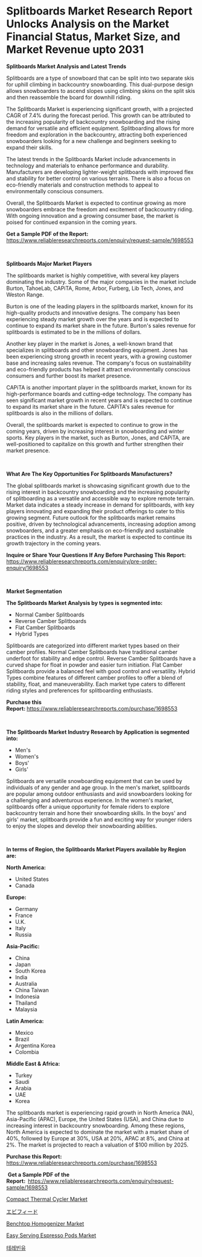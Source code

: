 <p><h1>Splitboards Market Research Report Unlocks Analysis on the Market Financial Status, Market Size, and Market Revenue upto 2031</h1></p><p><strong>Splitboards Market Analysis and Latest Trends</strong></p>
<p><p>Splitboards are a type of snowboard that can be split into two separate skis for uphill climbing in backcountry snowboarding. This dual-purpose design allows snowboarders to ascend slopes using climbing skins on the split skis and then reassemble the board for downhill riding.</p><p>The Splitboards Market is experiencing significant growth, with a projected CAGR of 7.4% during the forecast period. This growth can be attributed to the increasing popularity of backcountry snowboarding and the rising demand for versatile and efficient equipment. Splitboarding allows for more freedom and exploration in the backcountry, attracting both experienced snowboarders looking for a new challenge and beginners seeking to expand their skills.</p><p>The latest trends in the Splitboards Market include advancements in technology and materials to enhance performance and durability. Manufacturers are developing lighter-weight splitboards with improved flex and stability for better control on various terrains. There is also a focus on eco-friendly materials and construction methods to appeal to environmentally conscious consumers.</p><p>Overall, the Splitboards Market is expected to continue growing as more snowboarders embrace the freedom and excitement of backcountry riding. With ongoing innovation and a growing consumer base, the market is poised for continued expansion in the coming years.</p></p>
<p><strong>Get a Sample PDF of the Report:&nbsp;</strong> <a href="https://www.reliableresearchreports.com/enquiry/request-sample/1698553">https://www.reliableresearchreports.com/enquiry/request-sample/1698553</a></p>
<p>&nbsp;</p>
<p><strong>Splitboards Major Market Players</strong></p>
<p><p>The splitboards market is highly competitive, with several key players dominating the industry. Some of the major companies in the market include Burton, TahoeLab, CAPiTA, Rome, Arbor, Furberg, Lib Tech, Jones, and Weston Range.</p><p>Burton is one of the leading players in the splitboards market, known for its high-quality products and innovative designs. The company has been experiencing steady market growth over the years and is expected to continue to expand its market share in the future. Burton's sales revenue for splitboards is estimated to be in the millions of dollars.</p><p>Another key player in the market is Jones, a well-known brand that specializes in splitboards and other snowboarding equipment. Jones has been experiencing strong growth in recent years, with a growing customer base and increasing sales revenue. The company's focus on sustainability and eco-friendly products has helped it attract environmentally conscious consumers and further boost its market presence.</p><p>CAPiTA is another important player in the splitboards market, known for its high-performance boards and cutting-edge technology. The company has seen significant market growth in recent years and is expected to continue to expand its market share in the future. CAPiTA's sales revenue for splitboards is also in the millions of dollars.</p><p>Overall, the splitboards market is expected to continue to grow in the coming years, driven by increasing interest in snowboarding and winter sports. Key players in the market, such as Burton, Jones, and CAPiTA, are well-positioned to capitalize on this growth and further strengthen their market presence.</p></p>
<p>&nbsp;</p>
<p><strong>What Are The Key Opportunities For Splitboards Manufacturers?</strong></p>
<p><p>The global splitboards market is showcasing significant growth due to the rising interest in backcountry snowboarding and the increasing popularity of splitboarding as a versatile and accessible way to explore remote terrain. Market data indicates a steady increase in demand for splitboards, with key players innovating and expanding their product offerings to cater to this growing segment. Future outlook for the splitboards market remains positive, driven by technological advancements, increasing adoption among snowboarders, and a greater emphasis on eco-friendly and sustainable practices in the industry. As a result, the market is expected to continue its growth trajectory in the coming years.</p></p>
<p><strong>Inquire or Share Your Questions If Any Before Purchasing This Report:</strong> <a href="https://www.reliableresearchreports.com/enquiry/pre-order-enquiry/1698553">https://www.reliableresearchreports.com/enquiry/pre-order-enquiry/1698553</a></p>
<p>&nbsp;</p>
<p><strong>Market Segmentation</strong></p>
<p><strong>The Splitboards Market Analysis by types is segmented into:</strong></p>
<p><ul><li>Normal Camber Splitboards</li><li>Reverse Camber Splitboards</li><li>Flat Camber Splitboards</li><li>Hybrid Types</li></ul></p>
<p><p>Splitboards are categorized into different market types based on their camber profiles. Normal Camber Splitboards have traditional camber underfoot for stability and edge control. Reverse Camber Splitboards have a curved shape for float in powder and easier turn initiation. Flat Camber Splitboards provide a balanced feel with good control and versatility. Hybrid Types combine features of different camber profiles to offer a blend of stability, float, and maneuverability. Each market type caters to different riding styles and preferences for splitboarding enthusiasts.</p></p>
<p><strong>Purchase this Report:&nbsp;</strong><a href="https://www.reliableresearchreports.com/purchase/1698553">https://www.reliableresearchreports.com/purchase/1698553</a></p>
<p>&nbsp;</p>
<p><strong>The Splitboards Market Industry Research by Application is segmented into:</strong></p>
<p><ul><li>Men's</li><li>Women's</li><li>Boys'</li><li>Girls'</li></ul></p>
<p><p>Splitboards are versatile snowboarding equipment that can be used by individuals of any gender and age group. In the men's market, splitboards are popular among outdoor enthusiasts and avid snowboarders looking for a challenging and adventurous experience. In the women's market, splitboards offer a unique opportunity for female riders to explore backcountry terrain and hone their snowboarding skills. In the boys' and girls' market, splitboards provide a fun and exciting way for younger riders to enjoy the slopes and develop their snowboarding abilities.</p></p>
<p>&nbsp;</p>
<p><strong>In terms of Region, the Splitboards Market Players available by Region are:</strong></p>
<p>
    <p> <strong> North America: </strong>
        <ul>
            <li>United States</li>
            <li>Canada</li>
        </ul>
        </p> 
    <p> <strong> Europe: </strong>
        <ul>
            <li>Germany</li>
            <li>France</li>
            <li>U.K.</li>
            <li>Italy</li>
            <li>Russia</li>
        </ul>
        </p> 
    <p> <strong> Asia-Pacific: </strong>
        <ul>
            <li>China</li>
            <li>Japan</li>
            <li>South Korea</li>
            <li>India</li>
            <li>Australia</li>
            <li>China Taiwan</li>
            <li>Indonesia</li>
            <li>Thailand</li>
            <li>Malaysia</li>
        </ul>
        </p> 
    <p> <strong> Latin America: </strong>
        <ul>
            <li>Mexico</li>
            <li>Brazil</li>
            <li>Argentina Korea</li>
            <li>Colombia</li>
        </ul>
        </p> 
    <p> <strong> Middle East & Africa: </strong>
        <ul>
            <li>Turkey</li>
            <li>Saudi</li>
            <li>Arabia</li>
            <li>UAE</li>
            <li>Korea</li>
        </ul>
    </p>
    </p>
<p><p>The splitboards market is experiencing rapid growth in North America (NA), Asia-Pacific (APAC), Europe, the United States (USA), and China due to increasing interest in backcountry snowboarding. Among these regions, North America is expected to dominate the market with a market share of 40%, followed by Europe at 30%, USA at 20%, APAC at 8%, and China at 2%. The market is projected to reach a valuation of $100 million by 2025.</p></p>
<p><strong>Purchase this Report: </strong><a href="https://www.reliableresearchreports.com/purchase/1698553">https://www.reliableresearchreports.com/purchase/1698553</a></p>
<p>&nbsp;<strong>Get a Sample PDF of the Report:&nbsp;&nbsp;</strong><a href="https://www.reliableresearchreports.com/enquiry/request-sample/1698553">https://www.reliableresearchreports.com/enquiry/request-sample/1698553</a></p>
<p><strong></strong></p>
<p><p><a href="https://issuu.com/reportprime-2/docs/compact-thermal-cycler-market-size-2030.pptx">Compact Thermal Cycler Market</a></p><p><a href="https://medium.com/@lindakreitz2023/%E3%82%A8%E3%83%93%E3%81%AE%E9%A4%8C%E5%B8%82%E5%A0%B4%E3%82%B7%E3%82%A7%E3%82%A2%E3%81%AE%E9%80%B2%E5%8C%96%E3%81%A8%E5%B8%82%E5%A0%B4%E6%88%90%E9%95%B7%E3%83%88%E3%83%AC%E3%83%B3%E3%83%89-2024%E5%B9%B4-2031%E5%B9%B4-5f29c590f600">エビフィード</a></p><p><a href="https://issuu.com/reportprime-2/docs/benchtop-homogenizer-market-size-2030.pptx">Benchtop Homogenizer Market</a></p><p><a href="https://github.com/fiixsa/Market-Research-Report-List-1/blob/main/easy-serving-espresso-pods-market.md">Easy Serving Espresso Pods Market</a></p><p><a href="https://github.com/khytkeqagplkzqvh/Market-Research-Report-List-1/blob/main/51633395144.md">테레빈유</a></p></p>